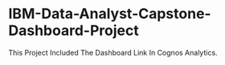 # IBM-Data-Analyst-Capstone-Dashboard-Project

This Project Included The Dashboard Link In Cognos Analytics.
